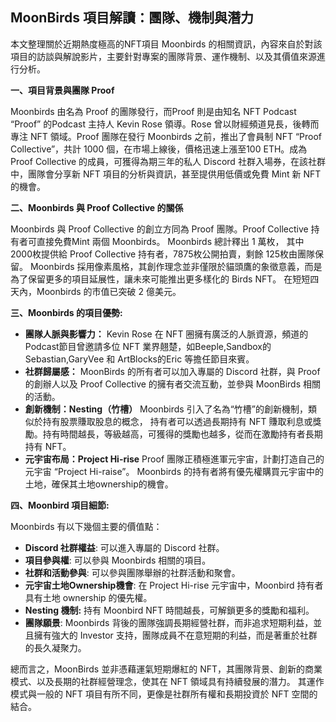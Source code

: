 ## MoonBirds 項目解讀：團隊、機制與潛力

本文整理關於近期熱度極高的NFT項目 Moonbirds 的相關資訊，內容來自於對該項目的訪談與解說影片，主要針對專案的團隊背景、運作機制、以及其價值來源進行分析。

**一、項目背景與團隊 Proof**

Moonbirds 由名為 Proof 的團隊發行，而Proof 則是由知名 NFT Podcast “Proof” 的Podcast 主持人 Kevin Rose 領導。Rose 曾以財經頻道見長，後轉而專注 NFT 領域。Proof 團隊在發行 Moonbirds 之前，推出了會員制 NFT “Proof Collective”，共計 1000 個，在市場上線後，價格迅速上漲至100 ETH。成為 Proof Collective 的成員，可獲得為期三年的私人 Discord 社群入場券，在該社群中，團隊會分享新 NFT 項目的分析與資訊，甚至提供用低價或免費 Mint 新 NFT 的機會。

**二、Moonbirds 與 Proof Collective 的關係**

Moonbirds 與 Proof Collective 的創立方同為 Proof 團隊。Proof Collective 持有者可直接免費Mint 兩個 Moonbirds。 Moonbirds 總計釋出 1 萬枚， 其中2000枚提供給 Proof Collective 持有者，7875枚公開拍賣，剩餘 125枚由團隊保留。  Moonbirds 採用像素風格，其創作理念並非僅限於貓頭鷹的象徵意義，而是為了保留更多的項目延展性，讓未來可能推出更多樣化的 Birds NFT。 在短短四天內，Moonbirds 的市值已突破 2 億美元。

**三、Moonbirds 的項目優勢:**

* **團隊人脈與影響力：** Kevin Rose 在 NFT 圈擁有廣泛的人脈資源，頻道的Podcast節目曾邀請多位 NFT 業界翹楚，如Beeple,Sandbox的Sebastian,GaryVee 和 ArtBlocks的Eric 等擔任節目來賓。
* **社群歸屬感：** MoonBirds 的所有者可以加入專屬的 Discord 社群，與 Proof 的創辦人以及 Proof Collective 的擁有者交流互動，並參與 MoonBirds 相關的活動。
* **創新機制：Nesting（竹槽）** Moonbirds 引入了名為“竹槽”的創新機制，類似於持有股票賺取股息的概念， 持有者可以透過長期持有 NFT 賺取利息或獎勵。持有時間越長，等級越高，可獲得的獎勵也越多，從而在激勵持有者長期持有 NFT。
* **元宇宙布局：Project Hi-rise**  Proof 團隊正積極進軍元宇宙，計劃打造自己的元宇宙 “Project Hi-raise”。 Moonbirds 的持有者將有優先權購買元宇宙中的土地，確保其土地ownership的機會。

**四、Moonbird 項目細節:**

Moonbirds 有以下幾個主要的價值點：

* **Discord 社群權益**: 可以進入專屬的 Discord 社群。
* **項目參與權**: 可以參與 Moonbirds 相關的項目。
* **社群和活動參與**: 可以參與團隊舉辦的社群活動和聚會。
* **元宇宙土地Ownership機會**: 在 Project Hi-rise 元宇宙中，Moonbird 持有者具有土地 ownership 的優先權。
* **Nesting 機制:** 持有 Moonbird NFT 時間越長，可解鎖更多的獎勵和福利。
* **團隊願景**: Moonbirds 背後的團隊強調長期經營社群，而非追求短期利益，並且擁有強大的 Investor 支持，團隊成員不在意短期的利益，而是著重於社群的長久凝聚力。

總而言之，MoonBirds 並非憑藉運氣短期爆紅的 NFT，其團隊背景、創新的商業模式、以及長期的社群經營理念，使其在 NFT 領域具有持續發展的潛力。 其運作模式與一般的 NFT 項目有所不同，更像是社群所有權和長期投資於 NFT 空間的結合。